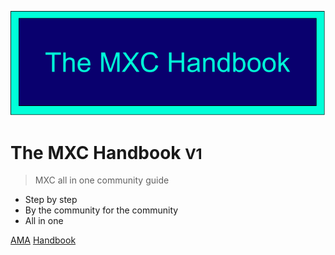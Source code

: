 ![logo](/Assets/Logo/Logo_fit.png)

# The MXC Handbook <small>V1</small>

> MXC all in one community guide

- Step by step
- By the community for the community
- All in one

[AMA](/MDFiles/AMA/AMA)
[Handbook](/MDFiles/Handbook/handbook)


